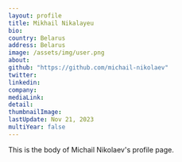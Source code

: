 ```yaml
---
layout: profile
title: Mikhail Nikalayeu 
bio: 
country: Belarus
address: Belarus
image: /assets/img/user.png
about: 
github: "https://github.com/michail-nikolaev"
twitter:
linkedin: 
company: 
mediaLink:
detail: 
thumbnailImage:
lastUpdate: Nov 21, 2023
multiYear: false
---
```


This is the body of Michail Nikolaev's profile page.
